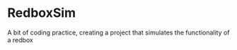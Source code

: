 # RedboxSim
A bit of coding practice, creating a project that simulates the functionality of a redbox
